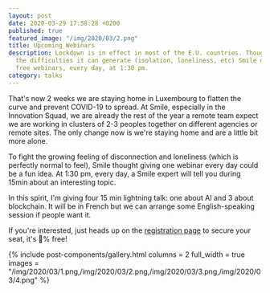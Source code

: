 ```yaml
---
layout: post
date: 2020-03-29 17:58:28 +0200
published: true
featured_image: "/img/2020/03/2.png"
title: Upcoming Webinars
description: Lockdown is in effect in most of the E.U. countries. Thoughtful about
  the difficulties it can generate (isolation, loneliness, etc) Smile decided to launch
  free webinars, every day, at 1:30 pm.
category: talks
---
```

That's now 2 weeks we are staying home in Luxembourg to flatten the curve and prevent COVID-19 to spread. At Smile, especially in the Innovation Squad, we are already the rest of the year a remote team expect we are working in clusters of 2-3 peoples together on different agencies or remote sites. The only change now is we're staying home and are a little bit more alone.

To fight the growing feeling of disconnection and loneliness (which is perfectly normal to feel), Smile thought giving one webinar every day could be a fun idea. At 1:30 pm, every day, a Smile expert will tell you during 15min about an interesting topic.

In this spirit, I'm giving four 15 min lightning talk: one about AI and 3 about blockchain. It will be in French but we can arrange some English-speaking session if people want it.

If you're interested, just heads up on the [registration page](https://www.smile.eu/fr/groupeevenements/quick-talk-tech-smile) to secure your seat, it's 💯% free!

{% include post-components/gallery.html
columns = 2
full_width = true
images = "/img/2020/03/1.png,/img/2020/03/2.png,/img/2020/03/3.png,/img/2020/03/4.png"
%}
